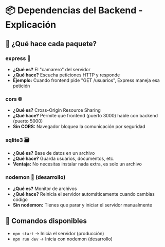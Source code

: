 # 📦 Dependencias del Backend - Explicación

## 🎯 ¿Qué hace cada paquete?

### **express** 🚦
- **¿Qué es?** El "camarero" del servidor
- **¿Qué hace?** Escucha peticiones HTTP y responde
- **Ejemplo:** Cuando frontend pide "GET /usuarios", Express maneja esa petición

### **cors** 🌐
- **¿Qué es?** Cross-Origin Resource Sharing
- **¿Qué hace?** Permite que frontend (puerto 3000) hable con backend (puerto 5000)
- **Sin CORS:** Navegador bloquea la comunicación por seguridad

### **sqlite3** 🗃️
- **¿Qué es?** Base de datos en un archivo
- **¿Qué hace?** Guarda usuarios, documentos, etc.
- **Ventaja:** No necesitas instalar nada extra, es solo un archivo

### **nodemon** 🔄 (desarrollo)
- **¿Qué es?** Monitor de archivos
- **¿Qué hace?** Reinicia el servidor automáticamente cuando cambias código
- **Sin nodemon:** Tienes que parar y iniciar el servidor manualmente

## 🚀 Comandos disponibles

- `npm start` → Inicia el servidor (producción)
- `npm run dev` → Inicia con nodemon (desarrollo)